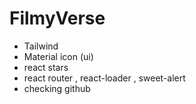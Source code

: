 # FilmyVerse
- Tailwind
- Material icon (ui)
- react stars
- react router , react-loader , sweet-alert
- checking github
